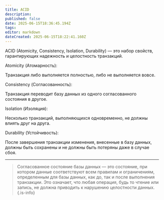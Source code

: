 ```yaml
---
title: ACID
description: 
published: false
date: 2025-06-15T18:36:45.194Z
tags: 
editor: markdown
dateCreated: 2025-06-15T18:22:41.160Z
---
```


ACID (Atomicity, Consistency, Isolation, Durability) — это набор свойств, гарантирующих надежность и целостность транзакций.

Atomicity (Атомарность):

Транзакция либо выполняется полностью, либо не выполняется вовсе. 

Consistency (Согласованность):

Транзакция переводит базу данных из одного согласованного состояния в другое.

Isolation (Изоляция):

Несколько транзакций, выполняющихся одновременно, не должны влиять друг на друга.

Durability (Устойчивость):

После завершения транзакции изменения, внесенные в базу данных, должны быть сохранены и не должны быть потеряны даже в случае сбоя.

---

> Согласованное состояние базы данных — это состояние, при котором данные соответствуют всем правилам и ограничениям, определенным для базы данных, как до, так и после выполнения транзакции. Это означает, что любая операция, будь то чтение или запись, не должна приводить к нарушению целостности данных. 
{.is-info}

